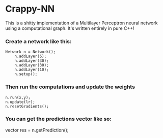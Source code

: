 # Crappy-NN

This is a shitty implementation of a Multilayer Perceptron neural network using a computational graph. It's written entirely in pure C++!

### Create a network like this:
```
Network n = Network();
    n.addLayer(5);
    n.addLayer(30);
    n.addLayer(30);
    n.addLayer(10);
    n.setup();
```
### Then run the computations and update the weights

```
n.run(x,y);
n.update(lr);
n.resetGradients();
```

### You can get the predictions vector like so:

vector<float> res = n.getPrediction();
